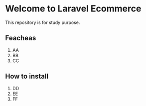 # Welcome to Laravel Ecommerce

This repository is for study purpose.

## Feacheas

1. AA
2. BB
3. CC

## How to install

1. DD
2. EE
3. FF
